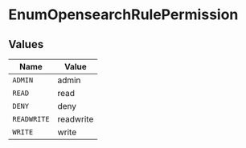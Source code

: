# EnumOpensearchRulePermission


## Values

| Name        | Value       |
| ----------- | ----------- |
| `ADMIN`     | admin       |
| `READ`      | read        |
| `DENY`      | deny        |
| `READWRITE` | readwrite   |
| `WRITE`     | write       |